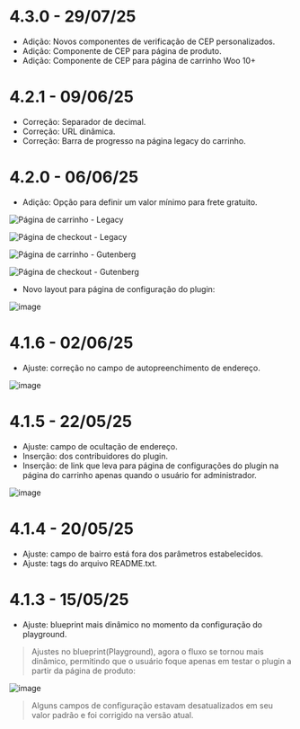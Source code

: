 # 4.3.0 - 29/07/25
* Adição: Novos componentes de verificação de CEP personalizados.
* Adição: Componente de CEP para página de produto.
* Adição: Componente de CEP para página de carrinho Woo 10+

# 4.2.1 - 09/06/25
* Correção: Separador de decimal.
* Correção: URL dinâmica.
* Correção: Barra de progresso na página legacy do carrinho.

# 4.2.0 - 06/06/25
* Adição: Opção para definir um valor mínimo para frete gratuito.

![Página de carrinho - Legacy](https://github.com/user-attachments/assets/60804b1f-6316-4727-a140-a97f84f1e2c7)

![Página de checkout - Legacy](https://github.com/user-attachments/assets/8a2507d3-20ad-4f5c-b5e6-28f237fa5ad0)

![Página de carrinho - Gutenberg](https://github.com/user-attachments/assets/018a1cce-2e7a-4d8a-a3f5-34844332dacb)

![Página de checkout - Gutenberg](https://github.com/user-attachments/assets/20afcdb5-ddf2-42f8-b19c-59d46e71f756)

- Novo layout para página de configuração do plugin:

![image](https://github.com/user-attachments/assets/d7494318-78f5-4bc6-9d59-832113f3a3a5)

# 4.1.6 - 02/06/25
* Ajuste: correção no campo de autopreenchimento de endereço.

![image](https://github.com/user-attachments/assets/095e3cef-3546-4418-a1dc-c59aa0844bde)

# 4.1.5 - 22/05/25
* Ajuste: campo de ocultação de endereço.
* Inserção: dos contribuidores do plugin.
* Inserção: de link que leva para página de configurações do plugin na página do carrinho apenas quando o usuário for administrador.

![image](https://github.com/user-attachments/assets/8c5b6e61-a87d-491f-9b4c-8a6712f20bba)

# 4.1.4 - 20/05/25
* Ajuste: campo de bairro está fora dos parâmetros estabelecidos.
* Ajuste: tags do arquivo README.txt.

# 4.1.3 - 15/05/25
* Ajuste: blueprint mais dinâmico no momento da configuração do playground.

> Ajustes no blueprint(Playground), agora o fluxo se tornou mais dinâmico, permitindo que o usuário foque apenas em testar o plugin a partir da página de produto:

![image](https://github.com/user-attachments/assets/17fe8dff-2083-4324-8a7b-98504e286056)

> Alguns campos de configuração estavam desatualizados em seu valor padrão e foi corrigido na versão atual.